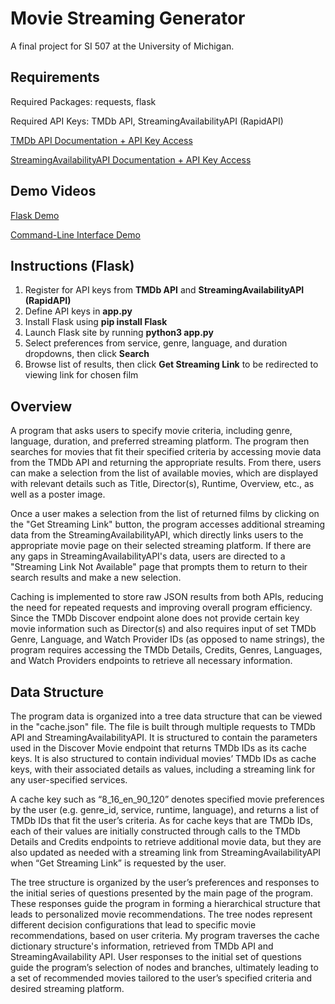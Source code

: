 # Movie Streaming Generator

A final project for SI 507 at the University of Michigan.

## Requirements

Required Packages: requests, flask

Required API Keys: TMDb API, StreamingAvailabilityAPI (RapidAPI)

[TMDb API Documentation + API Key Access](https://developer.themoviedb.org/reference/intro/getting-started)

[StreamingAvailabilityAPI Documentation + API Key Access](https://www.movieofthenight.com/about/api/documentation)

## Demo Videos

[Flask Demo](https://www.youtube.com/watch?v=hJH6KS2QNfw)

[Command-Line Interface Demo](https://www.youtube.com/watch?v=RPLiwyMkaac)

## Instructions (Flask)

1. Register for API keys from **TMDb API** and **StreamingAvailabilityAPI (RapidAPI)**
2. Define API keys in **app.py**
3. Install Flask using **pip install Flask**
4. Launch Flask site by running **python3 app.py**
5. Select preferences from service, genre, language, and duration dropdowns, then click **Search**
6. Browse list of results, then click **Get Streaming Link** to be redirected to viewing link for chosen film

## Overview

A program that asks users to specify movie criteria, including genre, language, duration, and preferred streaming platform. The program then searches for movies that fit their specified criteria by accessing movie data from the TMDb API and returning the appropriate results. From there, users can make a selection from the list of available movies, which are displayed with relevant details such as Title, Director(s), Runtime, Overview, etc., as well as a poster image.

Once a user makes a selection from the list of returned films by clicking on the "Get Streaming Link" button, the program accesses additional streaming data from the StreamingAvailabilityAPI, which directly links users to the appropriate movie page on their selected streaming platform. If there are any gaps in StreamingAvailabilityAPI's data, users are directed to a "Streaming Link Not Available" page that prompts them to return to their search results and make a new selection.

Caching is implemented to store raw JSON results from both APIs, reducing the need for repeated requests and improving overall program efficiency. Since the TMDb Discover endpoint alone does not provide certain key movie information such as Director(s) and also requires input of set TMDb Genre, Language, and Watch Provider IDs (as opposed to name strings), the program requires accessing the TMDb Details, Credits, Genres, Languages, and Watch Providers endpoints to retrieve all necessary information.

## Data Structure

The program data is organized into a tree data structure that can be viewed in the "cache.json" file. The file is built through multiple requests to TMDb API and StreamingAvailabilityAPI. It is structured to contain the parameters used in the Discover Movie endpoint that returns TMDb IDs as its cache keys. It is also structured to contain individual movies’ TMDb IDs as cache keys, with their associated details as values, including a streaming link for any user-specified services.

A cache key such as “8_16_en_90_120” denotes specified movie preferences by the user (e.g. genre_id, service, runtime, language), and returns a list of TMDb IDs that fit the user’s criteria. As for cache keys that are TMDb IDs, each of their values are initially constructed through calls to the TMDb Details and Credits endpoints to retrieve additional movie data, but they are also updated as needed with a streaming link from StreamingAvailabilityAPI when “Get Streaming Link” is requested by the user.

The tree structure is organized by the user’s preferences and responses to the initial series of questions presented by the main page of the program. These responses guide the program in forming a hierarchical structure that leads to personalized movie recommendations. The tree nodes represent different decision configurations that lead to specific movie recommendations, based on user criteria. My program traverses the cache dictionary structure's information, retrieved from TMDb API and StreamingAvailability API. User responses to the initial set of questions guide the program’s selection of nodes and branches, ultimately leading to a set of recommended movies tailored to the user’s specified criteria and desired streaming platform.

